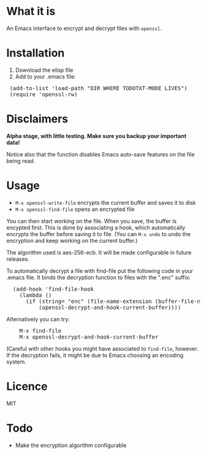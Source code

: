 # What it is

An Emacs interface to encrypt and decrypt files with `openssl`.

# Installation

1. Download the elisp file
2. Add to your .emacs file:

<pre>
 (add-to-list 'load-path "DIR WHERE TODOTXT-MODE LIVES")
 (require 'openssl-rw)
</pre>

# Disclaimers

**Alpha stage, with little testing.  Make sure you backup your important data!**

Notice also that the function disables Emacs auto-save features on the file
being read.

# Usage

* `M-x openssl-write-file` encrypts the current buffer and saves it to disk
* `M-x openssl-find-file` opens an encrypted file

You can then start working on the file.  When you save, the buffer is encypted
first.  This is done by associating a hook, which automatically encrypts the
buffer before saving it to file. (You can `M-x undo` to undo the encryption
and keep working on the current buffer.)

The algorithm used is aes-256-ecb.  It will be made configurable in future
releases.

To automatically decrypt a file with find-file put the following code
in your .emacs file.  It binds the decryption function to files with
the ".enc" suffix:

<pre>
  (add-hook 'find-file-hook 
    (lambda ()
      (if (string= "enc" (file-name-extension (buffer-file-name)))
          (openssl-decrypt-and-hook-current-buffer))))
</pre>

Alternatively you can try:

<pre>
    M-x find-file
    M-x openssl-decrypt-and-hook-current-buffer
</pre>

(Careful with other hooks you might have associated to `find-file`, however.
If the decryption fails, it might be due to Emacs choosing an encoding system.

# Licence

MIT

# Todo

* Make the encryption algorithm configurable

